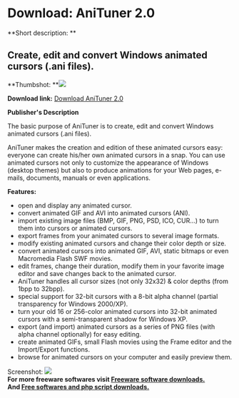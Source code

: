 # Download: AniTuner 2.0

**Short description: **

## Create, edit and convert Windows animated cursors (.ani files).

  
**Thumbshot: **![](http://www.freewarefiles.com/screenshot/anituner_md.gif)   
  
**Download link:** [Download AniTuner 2.0](http://freesoftwares.boysofts.com/AniTuner_program_18035.html)  
  

**Publisher's Description**  
  

The basic purpose of AniTuner is to create, edit and convert Windows animated
cursors (.ani files).

AniTuner makes the creation and edition of these animated cursors easy:
everyone can create his/her own animated cursors in a snap. You can use
animated cursors not only to customize the appearance of Windows (desktop
themes) but also to produce animations for your Web pages, e-mails, documents,
manuals or even applications.

**Features:**

  * open and display any animated cursor. 
  * convert animated GIF and AVI into animated cursors (ANI). 
  * import existing image files (BMP, GIF, PNG, PSD, ICO, CUR...) to turn them into cursors or animated cursors. 
  * export frames from your animated cursors to several image formats. 
  * modify existing animated cursors and change their color depth or size. 
  * convert animated cursors into animated GIF, AVI, static bitmaps or even Macromedia Flash SWF movies. 
  * edit frames, change their duration, modify them in your favorite image editor and save changes back to the animated cursor. 
  * AniTuner handles all cursor sizes (not only 32x32) & color depths (from 1bpp to 32bpp). 
  * special support for 32-bit cursors with a 8-bit alpha channel (partial transparency for Windows 2000/XP). 
  * turn your old 16 or 256-color animated cursors into 32-bit animated cursors with a semi-transparent shadow for Windows XP. 
  * export (and import) animated cursors as a series of PNG files (with alpha channel optionally) for easy editing. 
  * create animated GIFs, small Flash movies using the Frame editor and the Import/Export functions. 
  * browse for animated cursors on your computer and easily preview them. 

  
  
Screenshot: ![](http://www.freewarefiles.com/screenshot/anituner.gif)  
**For more freeware softwares visit [Freeware software downloads.](http://freesoftwares.boysofts.com/)**   
**And [Free softwares and php script downloads.](http://www.boysofts.com/)**


